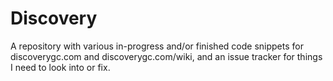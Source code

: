 # Discovery
A repository with various in-progress and/or finished code snippets for discoverygc.com and discoverygc.com/wiki, and an issue tracker for things I need to look into or fix.
